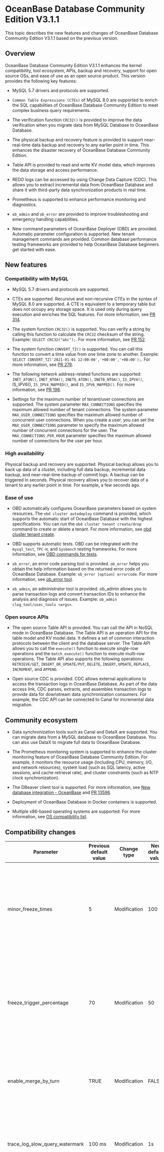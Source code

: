 # OceanBase Database Community Edition V3.1.1

This topic describes the new features and changes of OceanBase Database Community Edition V3.1.1 based on the previous version.

## Overview


OceanBase Database Community Edition V3.1.1 enhances the kernel compatibility, tool ecosystem, APIs, backup and recovery, support for open source OSs, and ease of use as an open source product. This version provides the following key features:

* MySQL 5.7 drivers and protocols are supported.



* `Common Table Expressions (CTEs)` of MySQL 8.0 are supported to enrich the SQL capabilities of OceanBase Database Community Edition to meet complex business query requirements.



* The verification function `CRC32()` is provided to improve the data verification when you migrate data from MySQL Database to OceanBase Database.



* The physical backup and recovery feature is provided to support near-real-time data backup and recovery to any earlier point in time. This enhances the disaster recovery of OceanBase Database Community Edition.



* Table API is provided to read and write KV model data, which improves the data storage and access performance.



* REDO logs can be accessed by using Change Data Capture (CDC). This allows you to extract incremental data from OceanBase Database and share it with third-party data synchronization products in real time.



* Prometheus is supported to enhance performance monitoring and diagnostics.



* `ob_admin` and `ob_error` are provided to improve troubleshooting and emergency handling capabilities.



* New command parameters of OceanBase Deployer (OBD) are provided. Automatic parameter configuration is supported. New tenant management commands are provided. Common database performance testing frameworks are provided to help OceanBase Database beginners get started with ease.






## New features

### Compatibility with MySQL

* MySQL 5.7 drivers and protocols are supported.



* CTEs are supported. Recursive and non-recursive CTEs in the syntax of MySQL 8.0 are supported. A CTE is equivalent to a temporary table but does not occupy any storage space. It is used only during query execution and enriches the SQL features. For more information, see [PR 314](https://github.com/oceanbase/oceanbase/pull/314).



* The system function `CRC32()` is supported. You can verify a string by calling this function to calculate the `CRC32` checksum of the string. Example: `SELECT CRC32("abc");`. For more information, see [PR 152](https://github.com/oceanbase/oceanbase/pull/152).



* The system function `CONVERT_TZ()` is supported. You can call this function to convert a time value from one time zone to another. Example: `SELECT CONVERT_TZ('2021-01-01 12:00:00','+00:00','+08:00');`. For more information, see [PR 276](https://github.com/oceanbase/oceanbase/pull/276).



* The following network address-related functions are supported: `INET_ATON()`, `INET_NTOA()`, `INET6_ATON()`, `INET6_NTOA()`, `IS_IPV4()`, IS_IPV6(), `IS_IPV4_MAPPED()`, and `IS_IPV6_MAPPED()`. For more information, see [PR 198](https://github.com/oceanbase/oceanbase/pull/198).



* Settings for the maximum number of tenant/user connections are supported. The system parameter `MAX_CONNECTIONS` specifies the maximum allowed number of tenant connections. The system parameter `MAX_USER_CONNECTIONS` specifies the maximum allowed number of concurrent user connections. When you create a user, you can set the `MAX_USER_CONNECTIONS` parameter to specify the maximum allowed number of concurrent connections for the user. The `MAX_CONNECTIONS_PER_HOUR` parameter specifies the maximum allowed number of connections for the user per hour.






### High availability

Physical backup and recovery are supported. Physical backup allows you to back up data of a cluster, including full data backup, incremental data backup, and near-real-time backup of commit logs. A backup can be triggered in seconds. Physical recovery allows you to recover data of a tenant to any earlier point in time. For example, a few seconds ago. 
<!--For more information, see [Overview](https://www.oceanbase.com/docs/community-observer-cn-10000000000014176).-->

### Ease of use

* OBD automatically configures OceanBase parameters based on system resources. The `obd cluster autodeploy` command is provided, which supports the automatic start of OceanBase Database with the highest specifications. You can run the `obd cluster tenant create/drop` command to create or delete a tenant. For more information, see [obd cluster tenant create](https://github.com/oceanbase/obdeploy/blob/master/README.md).



* OBD supports automatic tests. OBD can be integrated with the `mysql_test`, `TPC-H`, and `Sysbench` testing frameworks. For more information, see [OBD commands for tests](https://github.com/oceanbase/obdeploy/blob/master/README.md).



* `ob_error`, an error code parsing tool is provided. `ob_error` helps you obtain the help information based on the returned error code of OceanBase Database. Example: `ob_error [option] errorcode`. For more information, see [ob_error tool](https://github.com/oceanbase/oceanbase/discussions/185).



* `ob_admin`, an administrator tool is provided. ob_admin allows you to parse transaction logs and convert transaction IDs to enhance the analysis and diagnosis of issues. Example: `ob_admin clog_tool/usec_tools <args>`. 
  <!--For more information, see [clog_tool](https://www.oceanbase.com/docs/community-observer-cn-10000000000013354).-->






### Open source APIs

* The open source Table API is provided. You can call the API in NoSQL mode in OceanBase Database. The Table API is an operation API for the table model and KV model data. It defines a set of common interaction protocols between the client and the database server. The Table API allows you to call the `execute()` function to execute single-row operations and the `batch_execute()` function to execute multi-row operations. The Table API also supports the following operations: `RETRIEVE/GET`, `INSERT_OR_UPDATE/PUT`, `DELETE`, `INSERT`, `UPDATE`, `REPLACE`, `INCREMENT`, and `APPEND`.



* Open source CDC is provided. CDC allows external applications to access the transaction logs in OceanBase Database. As part of the data access link, CDC parses, extracts, and assembles transaction logs to provide data for downstream data synchronization consumers. For example, the CDC API can be connected to Canal for incremental data migration.






## Community ecosystem

* Data synchronization tools such as Canal and DataX are supported. You can migrate data from a MySQL database to OceanBase Database. You can also use DataX to migrate full data to OceanBase Database. 
  <!--For more information, see [Use DataX to perform full data migration to OceanBase Database](https://www.oceanbase.com/docs/community-observer-cn-10000000000013798) and [Use Canal to perform incremental data migration to OceanBase Database](https://www.oceanbase.com/docs/community-observer-cn-10000000000013799).-->



* The Prometheus monitoring system is supported to enhance the cluster monitoring feature of OceanBase Database Community Edition. For example, it monitors the resource usage (including CPU, memory, I/O, and network resources), system load (such as SQL latency, active sessions, and cache retrieval rate), and cluster constraints (such as NTP clock synchronization).



* The DBeaver client tool is supported. For more information, see [New database integration - OceanBase](https://github.com/dbeaver/dbeaver/discussions/13175) and [PR 13596](https://github.com/dbeaver/dbeaver/issues/13596).



* Deployment of OceanBase Database in Docker containers is supported. 
  <!--For more information, see [Use Docker to deploy OceanBase Database](https://www.oceanbase.com/docs/community-observer-cn-10000000000013233).-->



* Multiple x86-based operating systems are supported. For more information, see [OS compatibility list](https://github.com/oceanbase/oceanbase/wiki/Compile).






## Compatibility changes



| Parameter | Previous default value | Change type | New default value | Description |
|--------------------------------|-------|------|-------|---------------------------------------|
| minor_freeze_times | 5 | Modification | 100 | The number of minor compactions in the memory is increased to postpone the major compaction of rows in the memory. This improves performance stability during data writes in large batches.  |
| freeze_trigger_percentage | 70 | Modification | 50 | The threshold to trigger a minor compaction in the memory is reduced. In this way, minor compactions in the memory are performed at a higher frequency to avoid errors due to memory shortage.  |
| enable_merge_by_turn | TRUE | Modification | FALSE | The rotating compaction by zone is disabled to avoid the business impact due to unnecessary leader/follower switchovers.  |
| trace_log_slow_query_watermark | 100 ms | Modification | 1s | The query execution time threshold for defining a slow SQL query is increased to reduce slow query logs and thus the impact on disk I/O.  |
| clog_sync_time_warn_threshold | 100 ms | Modification | 1s | The warning threshold of the clog synchronization period is increased to reduce synchronization logs.  |
| enable_one_phase_commit | TRUE | Modification | FALSE | This parameter is deprecated in the new version.  |
| enable_pg | FALSE | Delete | -- | This parameter is deprecated in the new version.  |
| _enable_split_partition | FALSE | Delete | -- | This parameter is deprecated in the new version.  |



## Fixed issues

* An error is returned when an aggregate function is used with its alias. For example, if you use an aggregate function for a field and use the alias of the function for the results of the same field, you must use the alias to sort the results. 
  <!--For more information, see [Issue 173](https://github.com/oceanbase/oceanbase/issues/173).-->



* When you call the TIMEDIFF() function, if any of the two parameters has more than 2 decimal places, NULL is returned. 
  <!--For more information, see [Issue 177](https://github.com/oceanbase/oceanbase/issues/177).-->



* An error is returned when you query a view in another OceanBase database. 
  <!--For more information, see [Issue 298](https://github.com/oceanbase/oceanbase/issues/298).-->





